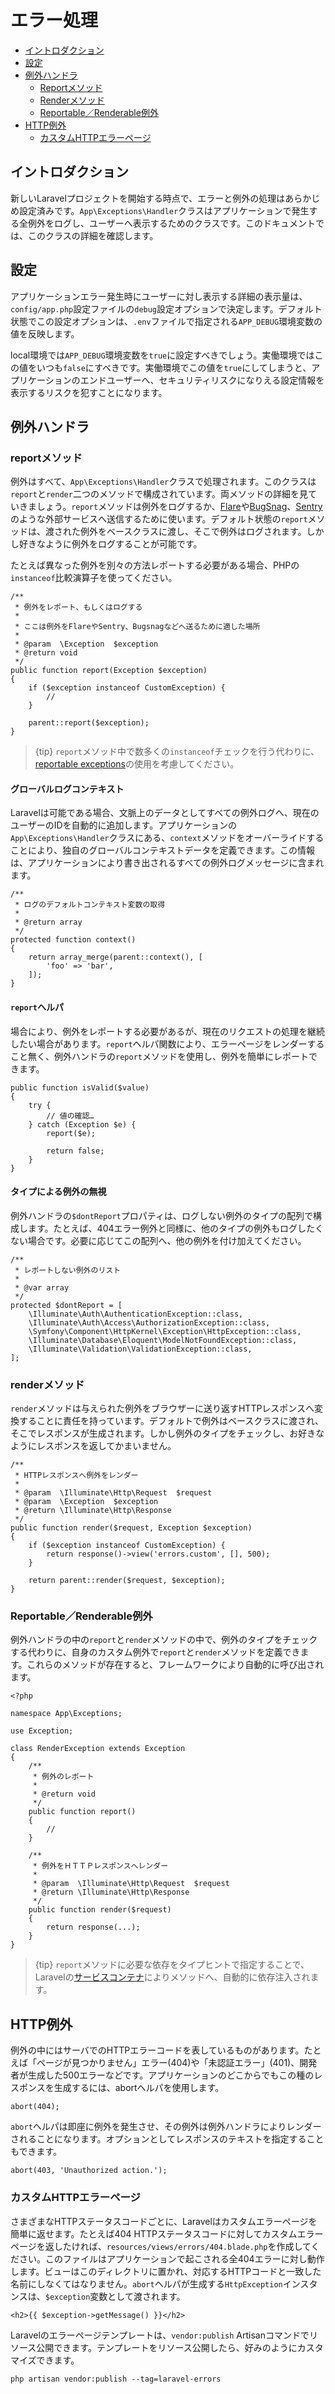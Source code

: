 # エラー処理

- [イントロダクション](#introduction)
- [設定](#configuration)
- [例外ハンドラ](#the-exception-handler)
    - [Reportメソッド](#report-method)
    - [Renderメソッド](#render-method)
    - [Reportable／Renderable例外](#renderable-exceptions)
- [HTTP例外](#http-exceptions)
    - [カスタムHTTPエラーページ](#custom-http-error-pages)

<a name="introduction"></a>
## イントロダクション

新しいLaravelプロジェクトを開始する時点で、エラーと例外の処理はあらかじめ設定済みです。`App\Exceptions\Handler`クラスはアプリケーションで発生する全例外をログし、ユーザーへ表示するためのクラスです。このドキュメントでは、このクラスの詳細を確認します。

<a name="configuration"></a>
## 設定

アプリケーションエラー発生時にユーザーに対し表示する詳細の表示量は、`config/app.php`設定ファイルの`debug`設定オプションで決定します。デフォルト状態でこの設定オプションは、`.env`ファイルで指定される`APP_DEBUG`環境変数の値を反映します。

local環境では`APP_DEBUG`環境変数を`true`に設定すべきでしょう。実働環境ではこの値をいつも`false`にすべきです。実働環境でこの値を`true`にしてしまうと、アプリケーションのエンドユーザーへ、セキュリティリスクになりえる設定情報を表示するリスクを犯すことになります。

<a name="the-exception-handler"></a>
## 例外ハンドラ

<a name="report-method"></a>
### reportメソッド

例外はすべて、`App\Exceptions\Handler`クラスで処理されます。このクラスは`report`と`render`二つのメソッドで構成されています。両メソッドの詳細を見ていきましょう。`report`メソッドは例外をログするか、[Flare](https://flareapp.io)や[BugSnag](https://bugsnag.com)、[Sentry](https://github.com/getsentry/sentry-laravel)のような外部サービスへ送信するために使います。デフォルト状態の`report`メソッドは、渡された例外をベースクラスに渡し、そこで例外はログされます。しかし好きなように例外をログすることが可能です。

たとえば異なった例外を別々の方法レポートする必要がある場合、PHPの`instanceof`比較演算子を使ってください。

    /**
     * 例外をレポート、もしくはログする
     *
     * ここは例外をFlareやSentry、Bugsnagなどへ送るために適した場所
     *
     * @param  \Exception  $exception
     * @return void
     */
    public function report(Exception $exception)
    {
        if ($exception instanceof CustomException) {
            //
        }

        parent::report($exception);
    }

> {tip} `report`メソッド中で数多くの`instanceof`チェックを行う代わりに、[reportable exceptions](/docs/{{version}}/errors#renderable-exceptions)の使用を考慮してください。

#### グローバルログコンテキスト

Laravelは可能である場合、文脈上のデータとしてすべての例外ログへ、現在のユーザーのIDを自動的に追加します。アプリケーションの`App\Exceptions\Handler`クラスにある、`context`メソッドをオーバーライドすることにより、独自のグローバルコンテキストデータを定義できます。この情報は、アプリケーションにより書き出されるすべての例外ログメッセージに含まれます。

    /**
     * ログのデフォルトコンテキスト変数の取得
     *
     * @return array
     */
    protected function context()
    {
        return array_merge(parent::context(), [
            'foo' => 'bar',
        ]);
    }

#### `report`ヘルパ

場合により、例外をレポートする必要があるが、現在のリクエストの処理を継続したい場合があります。`report`ヘルパ関数により、エラーページをレンダーすること無く、例外ハンドラの`report`メソッドを使用し、例外を簡単にレポートできます。

    public function isValid($value)
    {
        try {
            // 値の確認…
        } catch (Exception $e) {
            report($e);

            return false;
        }
    }

#### タイプによる例外の無視

例外ハンドラの`$dontReport`プロパティは、ログしない例外のタイプの配列で構成します。たとえば、404エラー例外と同様に、他のタイプの例外もログしたくない場合です。必要に応じてこの配列へ、他の例外を付け加えてください。

    /**
     * レポートしない例外のリスト
     *
     * @var array
     */
    protected $dontReport = [
        \Illuminate\Auth\AuthenticationException::class,
        \Illuminate\Auth\Access\AuthorizationException::class,
        \Symfony\Component\HttpKernel\Exception\HttpException::class,
        \Illuminate\Database\Eloquent\ModelNotFoundException::class,
        \Illuminate\Validation\ValidationException::class,
    ];

<a name="render-method"></a>
### renderメソッド

`render`メソッドは与えられた例外をブラウザーに送り返すHTTPレスポンスへ変換することに責任を持っています。デフォルトで例外はベースクラスに渡され、そこでレスポンスが生成されます。しかし例外のタイプをチェックし、お好きなようにレスポンスを返してかまいません。

    /**
     * HTTPレスポンスへ例外をレンダー
     *
     * @param  \Illuminate\Http\Request  $request
     * @param  \Exception  $exception
     * @return \Illuminate\Http\Response
     */
    public function render($request, Exception $exception)
    {
        if ($exception instanceof CustomException) {
            return response()->view('errors.custom', [], 500);
        }

        return parent::render($request, $exception);
    }

<a name="renderable-exceptions"></a>
### Reportable／Renderable例外

例外ハンドラの中の`report`と`render`メソッドの中で、例外のタイプをチェックする代わりに、自身のカスタム例外で`report`と`render`メソッドを定義できます。これらのメソッドが存在すると、フレームワークにより自動的に呼び出されます。

    <?php

    namespace App\Exceptions;

    use Exception;

    class RenderException extends Exception
    {
        /**
         * 例外のレポート
         *
         * @return void
         */
        public function report()
        {
            //
        }

        /**
         * 例外をＨＴＴＰレスポンスへレンダー
         *
         * @param  \Illuminate\Http\Request  $request
         * @return \Illuminate\Http\Response
         */
        public function render($request)
        {
            return response(...);
        }
    }

> {tip} `report`メソッドに必要な依存をタイプヒントで指定することで、Laravelの[サービスコンテナ](/docs/{{version}}/container)によりメソッドへ、自動的に依存注入されます。

<a name="http-exceptions"></a>
## HTTP例外

例外の中にはサーバでのHTTPエラーコードを表しているものがあります。たとえば「ページが見つかりません」エラー(404)や「未認証エラー」(401)、開発者が生成した500エラーなどです。アプリケーションのどこからでもこの種のレスポンスを生成するには、abortヘルパを使用します。

    abort(404);

`abort`ヘルパは即座に例外を発生させ、その例外は例外ハンドラによりレンダーされることになります。オプションとしてレスポンスのテキストを指定することもできます。

    abort(403, 'Unauthorized action.');

<a name="custom-http-error-pages"></a>
### カスタムHTTPエラーページ

さまざまなHTTPステータスコードごとに、Laravelはカスタムエラーページを簡単に返せます。たとえば404 HTTPステータスコードに対してカスタムエラーページを返したければ、`resources/views/errors/404.blade.php`を作成してください。このファイルはアプリケーションで起こされる全404エラーに対し動作します。ビューはこのディレクトリに置かれ、対応するHTTPコードと一致した名前にしなくてはなりません。`abort`ヘルパが生成する`HttpException`インスタンスは、`$exception`変数として渡されます。

    <h2>{{ $exception->getMessage() }}</h2>

Laravelのエラーページテンプレートは、`vendor:publish` Artisanコマンドでリソース公開できます。テンプレートをリソース公開したら、好みのようにカスタマイズできます。

    php artisan vendor:publish --tag=laravel-errors
